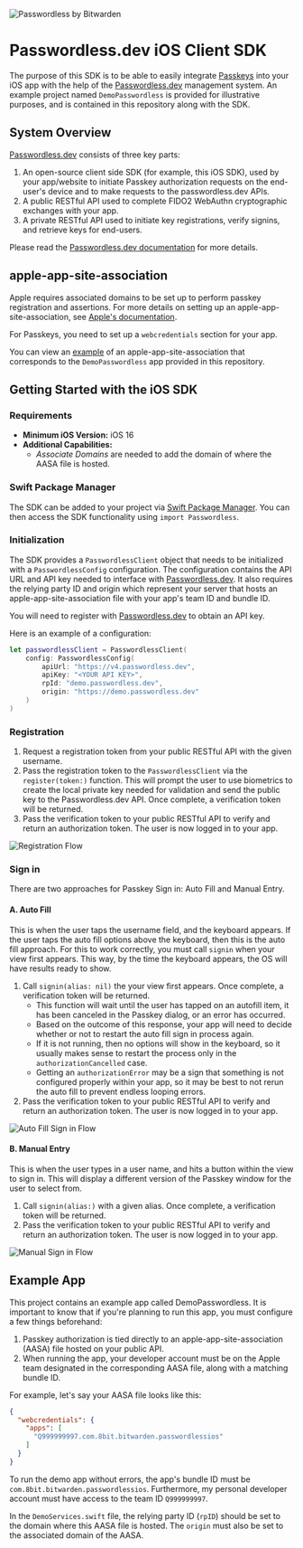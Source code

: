 ![Passwordless by Bitwarden](<./docs/pwLogo.png>)

# Passwordless.dev iOS Client SDK

The purpose of this SDK is to be able to easily integrate [Passkeys](https://developer.apple.com/passkeys/) into your iOS app with the help of the [Passwordless.dev](https://bitwarden.com/products/passwordless/) management system. An example project named `DemoPasswordless` is provided for illustrative purposes, and is contained in this repository along with the SDK.

## System Overview
[Passwordless.dev](https://bitwarden.com/products/passwordless/) consists of three key parts:

1. An open-source client side SDK (for example, this iOS SDK), used by your app/website to initiate Passkey authorization requests on the end-user's device and to make requests to the passwordless.dev APIs.
2. A public RESTful API used to complete FIDO2 WebAuthn cryptographic exchanges with your app.
3. A private RESTful API used to initiate key registrations, verify signins, and retrieve keys for end-users.

Please read the [Passwordless.dev documentation](https://docs.passwordless.dev/) for more details.

## apple-app-site-association

Apple requires associated domains to be set up to perform passkey registration and assertions. For more details on setting up an apple-app-site-association, see [Apple's documentation](https://developer.apple.com/documentation/Xcode/supporting-associated-domains). 

For Passkeys, you need to set up a `webcredentials` section for your app. 

You can view an [example](https://demo.passwordless.dev/.well-known/apple-app-site-association) of an apple-app-site-association that corresponds to the `DemoPasswordless` app provided in this repository.

## Getting Started with the iOS SDK

### Requirements

* **Minimum iOS Version:** iOS 16
* **Additional Capabilities:** 
  * _Associate Domains_ are needed to add the domain of where the AASA file is hosted.

### Swift Package Manager

The SDK can be added to your project via [Swift Package Manager](https://www.swift.org/package-manager/). You can then access the SDK functionality using `import Passwordless`.

### Initialization

The SDK provides a `PasswordlessClient` object that needs to be initialized with a `PasswordlessConfig` configuration. The configuration contains the API URL and API key needed to interface with [Passwordless.dev](https://bitwarden.com/products/passwordless/). It also requires the relying party ID and origin which represent your server that hosts an apple-app-site-association file with your app's team ID and bundle ID.

You will need to register with [Passwordless.dev](https://bitwarden.com/products/passwordless/) to obtain an API key.

Here is an example of a configuration:

```swift
let passwordlessClient = PasswordlessClient(
    config: PasswordlessConfig(
        apiUrl: "https://v4.passwordless.dev",
        apiKey: "<YOUR API KEY>",
        rpId: "demo.passwordless.dev",
        origin: "https://demo.passwordless.dev"
    )
)
```

### Registration

1. Request a registration token from your public RESTful API with the given username.
2. Pass the registration token to the `PasswordlessClient` via the `register(token:)` function. This will prompt the user to use biometrics to create the local private key needed for validation and send the public key to the Passwordless.dev API. Once complete, a verification token will be returned.
3. Pass the verification token to your public RESTful API to verify and return an authorization token. The user is now logged in to your app.

![Registration Flow](<./docs/Registration.gif>)

### Sign in

There are two approaches for Passkey Sign in: Auto Fill and Manual Entry.

#### A. Auto Fill
This is when the user taps the username field, and the keyboard appears. If the user taps the auto fill options above the keyboard, then this is the auto fill approach. For this to work correctly, you must call `signin` when your view first appears. This way, by the time the keyboard appears, the OS will have results ready to show.

1. Call `signin(alias: nil)` the your view first appears. Once complete, a verification token will be returned.
    * This function will wait until the user has tapped on an autofill item, it has been canceled in the Passkey dialog, or an error has occurred. 
    * Based on the outcome of this response, your app will need to decide whether or not to restart the auto fill sign in process again. 
    * If it is not running, then no options will show in the keyboard, so it usually makes sense to restart the process only in the `authorizationCancelled` case. 
    * Getting an `authorizationError` may be a sign that something is not configured properly within your app, so it may be best to not rerun the auto fill to prevent endless looping errors.
2. Pass the verification token to your public RESTful API to verify and return an authorization token. The user is now logged in to your app.

![Auto Fill Sign in Flow](<./docs/SignInAutoFill.gif>)

#### B. Manual Entry 
This is when the user types in a user name, and hits a button within the view to sign in. This will display a different version of the Passkey window for the user to select from.

1. Call `signin(alias:)` with a given alias. Once complete, a verification token will be returned.
2. Pass the verification token to your public RESTful API to verify and return an authorization token. The user is now logged in to your app.

![Manual Sign in Flow](<./docs/SignInManual.gif>)


## Example App

This project contains an example app called DemoPasswordless. It is important to know that if you're planning to run this app, you must configure a few things beforehand:

1. Passkey authorization is tied directly to an apple-app-site-association (AASA) file hosted on your public API.
2. When running the app, your developer account must be on the Apple team designated in the corresponding AASA file, along with a matching bundle ID.

For example, let's say your AASA file looks like this:

```json
{
  "webcredentials": {
    "apps": [
      "Q999999997.com.8bit.bitwarden.passwordlessios"
    ]
  }
}
```

To run the demo app without errors, the app's bundle ID must be `com.8bit.bitwarden.passwordlessios`. Furthermore, my personal developer account must have access to the team ID `Q999999997`.

In the `DemoServices.swift` file, the relying party ID (`rpID`) should be set to the domain where this AASA file is hosted. The `origin` must also be set to the associated domain of the AASA.